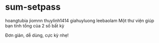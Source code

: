 # sum-setpass
hoangtubia
jiomnn
thuylinh1414
giahuyluong
leebaolam
Một thư viện giúp bạn tính tổng của 2 số bất kỳ

Đơn giản, dễ dùng, cực kỳ nhẹ!
